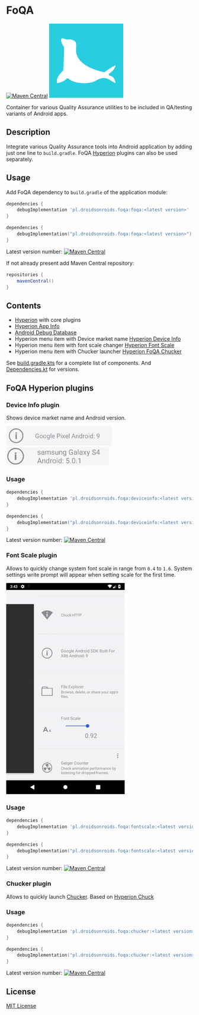 # FoQA

[![Maven Central](https://maven-badges.herokuapp.com/maven-central/pl.droidsonroids.foqa/foqa/badge.svg)](https://maven-badges.herokuapp.com/maven-central/pl.droidsonroids.foqa/foqa)
<img src="art/seal.svg" alt="Logo" width="200"/>

Container for various Quality Assurance utilities to be included in QA/testing variants of Android apps.

## Description

Integrate various Quality Assurance tools into Android application by adding just one line to `build.gradle`.
FoQA [Hyperion](https://github.com/willowtreeapps/Hyperion-Android) plugins can also be used separately.

## Usage

Add FoQA dependency to `build.gradle` of the application module:

```groovy
dependencies {
    debugImplementation 'pl.droidsonroids.foqa:foqa:<latest version>'
}
```
```kotlin
dependencies {
    debugImplementation("pl.droidsonroids.foqa:foqa:<latest version>")
}
```
Latest version number: [![Maven Central](https://maven-badges.herokuapp.com/maven-central/pl.droidsonroids.foqa/foqa/badge.svg)](https://maven-badges.herokuapp.com/maven-central/pl.droidsonroids.foqa/foqa)

If not already present add Maven Central repository:
```groovy
repositories {
    mavenCentral()
}
```

## Contents

- [Hyperion](https://github.com/willowtreeapps/Hyperion-Android) with core plugins
- [Hyperion App Info](https://github.com/willowtreeapps/Hyperion-Android)
- [Android Debug Database](https://github.com/amitshekhariitbhu/Android-Debug-Database)
- Hyperion menu item with Device market name [Hyperion Device Info](#device-info-plugin)
- Hyperion menu item with font scale changer [Hyperion Font Scale](#font-scale-plugin)
- Hyperion menu item with Chucker launcher [Hyperion FoQA Chucker](#chucker-plugin)

See [build.gradle.kts](foqa/build.gradle.kts) for a complete list of components.
And [Dependencies.kt](src/main/kotlin/Dependencies.kt) for versions.

## FoQA Hyperion plugins

### Device Info plugin

Shows device market name and Android version.

<img src="art/device_info_pixel.png" alt="Device info plugin demo"/>
<img src="art/device_info_sgs4.png" alt="Device info plugin demo"/>

### Usage

```groovy
dependencies {
    debugImplementation 'pl.droidsonroids.foqa:deviceinfo:<latest version>'
}
```

```kotlin
dependencies {
    debugImplementation("pl.droidsonroids.foqa:deviceinfo:<latest version>")
}
```

Latest version number: [![Maven Central](https://maven-badges.herokuapp.com/maven-central/pl.droidsonroids.foqa/deviceinfo/badge.svg)](https://maven-badges.herokuapp.com/maven-central/pl.droidsonroids.foqa/deviceinfo)

### Font Scale plugin

Allows to quickly change system font scale in range from `0.4` to `1.6`.
System settings write prompt will appear when setting scale for the first time. 

<img src="art/font_scale.gif" alt="Font scale plugin demo"/>

### Usage

```groovy
dependencies {
    debugImplementation 'pl.droidsonroids.foqa:fontscale:<latest version>'
}
```

```kotlin
dependencies {
    debugImplementation("pl.droidsonroids.foqa:fontscale:<latest version>")
}
```

Latest version number: [![Maven Central](https://maven-badges.herokuapp.com/maven-central/pl.droidsonroids.foqa/fontscale/badge.svg)](https://maven-badges.herokuapp.com/maven-central/pl.droidsonroids.foqa/fontscale)

### Chucker plugin

Allows to quickly launch [Chucker](https://github.com/ChuckerTeam/chucker).
Based on [Hyperion Chuck](https://github.com/Commit451/Hyperion-Chuck)

### Usage

```groovy
dependencies {
    debugImplementation 'pl.droidsonroids.foqa:chucker:<latest version>'
}
```

```kotlin
dependencies {
    debugImplementation("pl.droidsonroids.foqa:chucker:<latest version>")
}
```

Latest version number: [![Maven Central](https://maven-badges.herokuapp.com/maven-central/pl.droidsonroids.foqa/chucker/badge.svg)](https://maven-badges.herokuapp.com/maven-central/pl.droidsonroids.foqa/chucker)

## License

[MIT License](/LICENSE)
